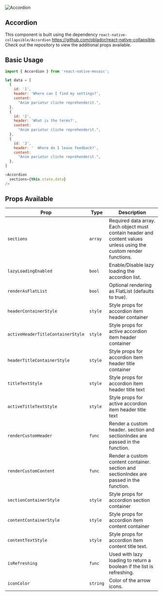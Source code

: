 
![Accordion](https://user-images.githubusercontent.com/22890658/147463212-6aeedc62-1b4e-4c67-b35b-7b1010fd8db6.gif)

## Accordion

This component is built using the dependency `react-native-collapsible/Accordion` https://github.com/oblador/react-native-collapsible. Check out the repository to view the additional props available.

## Basic Usage

```js
import { Accordion } from 'react-native-mosaic';

let data = [
  {
    id: '1',
    header: 'Where can I find my settings?',
    content:
      "Anim pariatur cliche reprehenderit.",
  },
  {
    id: '2',
    header: 'What is the terms?',
    content:
      "Anim pariatur cliche reprehenderit.",
  },
  {
    id: '3',
    header: '  Where do I leave feedback?',
    content:
      "Anim pariatur cliche reprehenderit.",
  },
]

<Accordion
  sections={this.state.data}
/>
```

## Props Available

| Prop                              | Type     | Description                                                                                                       |
| --------------------------------- | -------- | ----------------------------------------------------------------------------------------------------------------- |
| `sections`                        | `array`  | Required data array. Each object must contain header and content values unless using the custom render functions. |
| `lazyLoadingEnabled`              | `bool`   | Enable/Disable lazy loading the accordion list.                                                                   |
| `renderAsFlatList`                | `bool`   | Optional rendering as FlatList (defaults to true).                                                                |
| `headerContainerStyle`            | `style`  | Style props for accordion item header container                                                                   |
| `activeHeaderTitleContainerStyle` | `style`  | Style props for active accordion item header container                                                            |
| `headerTitleContainerStyle`       | `style`  | Style props for accordion item header title container                                                             |
| `titleTextStyle`                  | `style`  | Style props for accordion item header title text                                                                  |
| `activeTitleTextStyle`            | `style`  | Style props for active accordion item header title text                                                           |
| `renderCustomHeader`              | `func`   | Render a custom header. section and sectionIndex are passed in the function.                                      |
| `renderCustomContent`             | `func`   | Render a custom content container. section and sectionIndex are passed in the function.                           |
| `sectionContainerStyle`           | `style`  | Style props for accordion section container                                                                       |
| `contentContainerStyle`           | `style`  | Style props for accordion item content container                                                                  |
| `contentTextStyle`                | `style`  | Style props for accordion item content title text.                                                                |
| `isRefreshing`                    | `func`   | Used with lazy loading to return a boolean if the list is refreshing.                                             |
| `iconColor`                       | `string` | Color of the arrow icons.                                                                                         |
